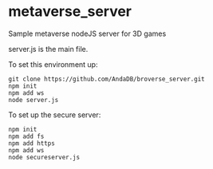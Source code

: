 # metaverse_server
Sample metaverse nodeJS server for 3D games

server.js is the main file.

To set this environment up:
```
git clone https://github.com/AndaDB/broverse_server.git
npm init
npm add ws
node server.js
```

To set up the secure server:
```
npm init
npm add fs
npm add https
npm add ws
node secureserver.js
```
